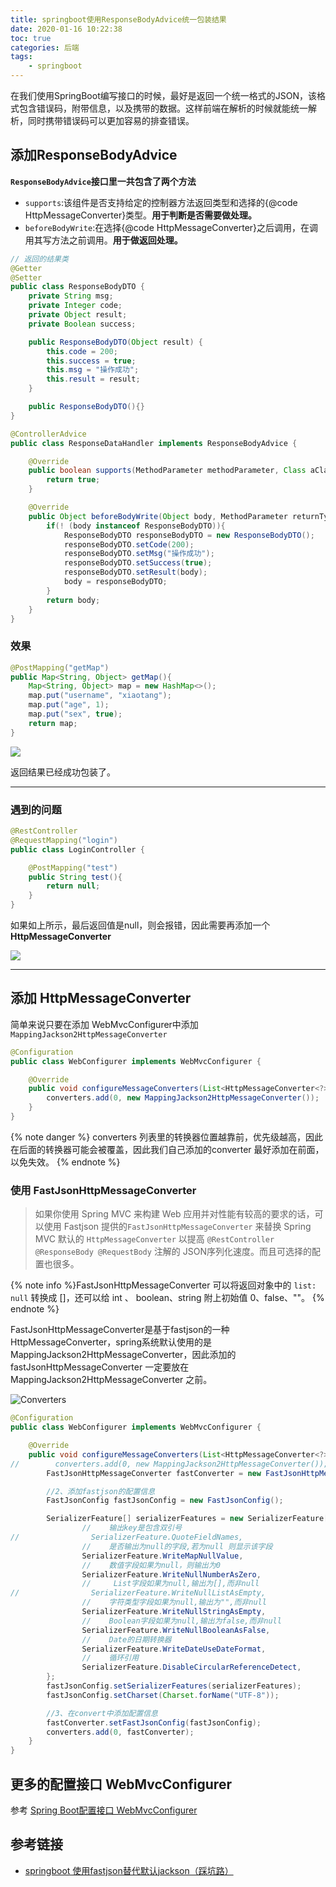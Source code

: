 ```yaml
---
title: springboot使用ResponseBodyAdvice统一包装结果
date: 2020-01-16 10:22:38
toc: true
categories: 后端
tags:
    - springboot
---
```




在我们使用SpringBoot编写接口的时候，最好是返回一个统一格式的JSON，该格式包含错误码，附带信息，以及携带的数据。这样前端在解析的时候就能统一解析，同时携带错误码可以更加容易的排查错误。

<!-- more -->

## 添加ResponseBodyAdvice

**`ResponseBodyAdvice`接口里一共包含了两个方法**

- `supports`:该组件是否支持给定的控制器方法返回类型和选择的{@code HttpMessageConverter}类型。**用于判断是否需要做处理。**
- `beforeBodyWrite`:在选择{@code HttpMessageConverter}之后调用，在调用其写方法之前调用。**用于做返回处理。**

```java com.xiaotang.springaccount.dto.ResponseBodyDTO
// 返回的结果类
@Getter
@Setter
public class ResponseBodyDTO {
    private String msg;
    private Integer code;
    private Object result;
    private Boolean success;

    public ResponseBodyDTO(Object result) {
        this.code = 200;
        this.success = true;
        this.msg = "操作成功";
        this.result = result;
    }

    public ResponseBodyDTO(){}
}
```



```java com.xiaotang.springaccount.config.ResponseDataHandler
@ControllerAdvice
public class ResponseDataHandler implements ResponseBodyAdvice {

    @Override
    public boolean supports(MethodParameter methodParameter, Class aClass) {
        return true;
    }

    @Override
    public Object beforeBodyWrite(Object body, MethodParameter returnType, MediaType mediaType, Class aClass, ServerHttpRequest serverHttpRequest, ServerHttpResponse serverHttpResponse) {
        if(! (body instanceof ResponseBodyDTO)){
            ResponseBodyDTO responseBodyDTO = new ResponseBodyDTO();
            responseBodyDTO.setCode(200);
            responseBodyDTO.setMsg("操作成功");
            responseBodyDTO.setSuccess(true);
            responseBodyDTO.setResult(body);
            body = responseBodyDTO;
        }
        return body;
    }
}
```

### 效果

```java
@PostMapping("getMap")
public Map<String, Object> getMap(){
    Map<String, Object> map = new HashMap<>();
    map.put("username", "xiaotang");
    map.put("age", 1);
    map.put("sex", true);
    return map;
}
```



![](3.png)

返回结果已经成功包装了。

---

### 遇到的问题

```java com.xiaotang.springaccount.controller.LoginController
@RestController
@RequestMapping("login")
public class LoginController {

    @PostMapping("test")
    public String test(){
        return null;
    }
}
```

如果如上所示，最后返回值是null，则会报错，因此需要再添加一个 **HttpMessageConverter**

![](2.png)

---

## 添加 HttpMessageConverter

简单来说只要在添加 WebMvcConfigurer中添加 `MappingJackson2HttpMessageConverter`

```java com.xiaotang.springaccount.config.WebConfigurer
@Configuration
public class WebConfigurer implements WebMvcConfigurer {

    @Override
    public void configureMessageConverters(List<HttpMessageConverter<?>> converters) {
		converters.add(0, new MappingJackson2HttpMessageConverter());
    }
}
```

{% note danger %}
converters 列表里的转换器位置越靠前，优先级越高，因此在后面的转换器可能会被覆盖，因此我们自己添加的converter 最好添加在前面，以免失效。
{% endnote %}

### 使用 FastJsonHttpMessageConverter

> 如果你使用 Spring MVC 来构建 Web 应用并对性能有较高的要求的话，可以使用 Fastjson 提供的`FastJsonHttpMessageConverter` 来替换 Spring MVC 默认的 `HttpMessageConverter` 以提高 `@RestController @ResponseBody @RequestBody` 注解的 JSON序列化速度。而且可选择的配置也很多。

{% note info %}FastJsonHttpMessageConverter 可以将返回对象中的 `list: null` 转换成 []，还可以给 int 、 boolean、string 附上初始值 0、false、""。
{% endnote %}

FastJsonHttpMessageConverter是基于fastjson的一种HttpMessageConverter，spring系统默认使用的是MappingJackson2HttpMessageConverter，因此添加的 fastJsonHttpMessageConverter 一定要放在MappingJackson2HttpMessageConverter 之前。

![Converters](1.png)

```java com.xiaotang.springaccount.config.WebConfigurer
@Configuration
public class WebConfigurer implements WebMvcConfigurer {

    @Override
    public void configureMessageConverters(List<HttpMessageConverter<?>> converters) {
//        converters.add(0, new MappingJackson2HttpMessageConverter());
        FastJsonHttpMessageConverter fastConverter = new FastJsonHttpMessageConverter();

        //2、添加fastjson的配置信息
        FastJsonConfig fastJsonConfig = new FastJsonConfig();

        SerializerFeature[] serializerFeatures = new SerializerFeature[]{
                //    输出key是包含双引号
//                SerializerFeature.QuoteFieldNames,
                //    是否输出为null的字段,若为null 则显示该字段
                SerializerFeature.WriteMapNullValue,
                //    数值字段如果为null，则输出为0
                SerializerFeature.WriteNullNumberAsZero,
                //     List字段如果为null,输出为[],而非null
//                SerializerFeature.WriteNullListAsEmpty,
                //    字符类型字段如果为null,输出为"",而非null
                SerializerFeature.WriteNullStringAsEmpty,
                //    Boolean字段如果为null,输出为false,而非null
                SerializerFeature.WriteNullBooleanAsFalse,
                //    Date的日期转换器
                SerializerFeature.WriteDateUseDateFormat,
                //    循环引用
                SerializerFeature.DisableCircularReferenceDetect,
        };
        fastJsonConfig.setSerializerFeatures(serializerFeatures);
        fastJsonConfig.setCharset(Charset.forName("UTF-8"));

        //3、在convert中添加配置信息
        fastConverter.setFastJsonConfig(fastJsonConfig);
        converters.add(0, fastConverter);
    }
}
```



## 更多的配置接口 WebMvcConfigurer

参考 [Spring Boot配置接口 WebMvcConfigurer](https://blog.csdn.net/fmwind/article/details/81235401)


## 参考链接

- [springboot 使用fastjson替代默认jackson（踩坑路）](https://blog.csdn.net/BBsatan/article/details/98748229)